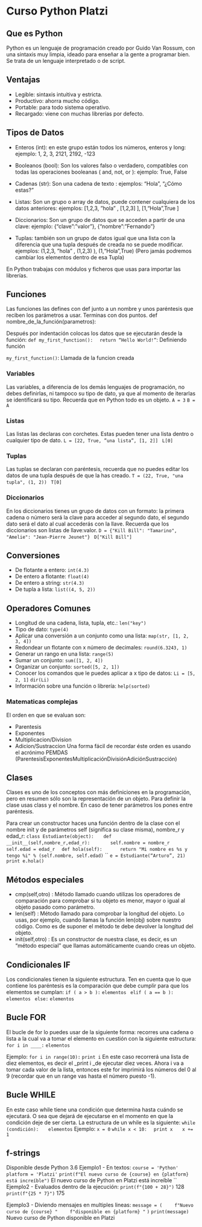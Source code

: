 # Curso Python Platzi
## Que es Python
Python es un lenguaje de programación creado por Guido Van Rossum, con una sintaxis muy limpia, ideado para enseñar a la gente a programar bien. Se trata de un lenguaje interpretado o de script.

## Ventajas
* Legible: sintaxis intuitiva y estricta.
* Productivo: ahorra mucho código.
* Portable: para todo sistema operativo.
* Recargado: viene con muchas librerías por defecto.

## Tipos de Datos
* Enteros (int): en este grupo están todos los números, enteros y long:
    ejemplo: 1, 2, 3, 2121, 2192, -123

* Booleanos (bool): Son los valores falso o verdadero, compatibles con todas las operaciones booleanas ( and, not, or ):
    ejemplo: True, False

* Cadenas (str): Son una cadena de texto :
    ejemplos: “Hola”, “¿Cómo estas?”

* Listas: Son un grupo o array de datos, puede contener cualquiera de los datos anteriores:
    ejemplos: [1,2,3, ”hola” , [1,2,3] ], [1,“Hola”,True ]

* Diccionarios: Son un grupo de datos que se acceden a partir de una clave:
    ejemplo: {“clave”:”valor”}, {“nombre”:”Fernando”}

* Tuplas: también son un grupo de datos igual que una lista con la diferencia que una tupla después de creada no se puede modificar.
    ejemplos: (1,2,3, ”hola” , (1,2,3) ), (1,“Hola”,True) (Pero jamás podremos cambiar los elementos dentro de esa Tupla)

En Python trabajas con módulos y ficheros que usas para importar las librerías.

## Funciones
Las funciones las defines con def junto a un nombre y unos paréntesis que reciben los parámetros a usar. Terminas con dos puntos.
    def nombre_de_la_función(parametros):

Después por indentación colocas los datos que se ejecutarán desde la función:
`def my_first_function():`
`   return “Hello World!” `: Definiendo función

`my_first_function()`: Llamada de la funcion creada

### Variables
Las variables, a diferencia de los demás lenguajes de programación, no debes definirlas, ni tampoco su tipo de dato, ya que al momento de iterarlas se identificará su tipo. Recuerda que en Python todo es un objeto.
    `A = 3`
    `B = A`

### Listas
Las listas las declaras con corchetes. Estas pueden tener una lista dentro o cualquier tipo de dato.
    `L = [22, True, ”una lista”, [1, 2]] `
    `L[0]`

### Tuplas
Las tuplas se declaran con paréntesis, recuerda que no puedes editar los datos de una tupla después de que la has creado.
    `T = (22, True, "una tupla", (1, 2)) `
    `T[0]`

### Diccionarios
En los diccionarios tienes un grupo de datos con un formato: la primera cadena o número será la clave para acceder al segundo dato, el segundo dato será el dato al cual accederás con la llave. Recuerda que los diccionarios son listas de llave:valor.
    `D = {"Kill Bill": "Tamarino", "Amelie": "Jean-Pierre Jeunet"} `
    `D["Kill Bill"]`

## Conversiones
* De flotante a entero: `int(4.3)`
* De entero a flotante: `float(4)`
* De entero a string: `str(4.3)`
* De tupla a lista: `list((4, 5, 2))`

## Operadores Comunes
* Longitud de una cadena, lista, tupla, etc.: `len("key")`
* Tipo de dato: `type(4)`
* Aplicar una conversión a un conjunto como una lista: `map(str, [1, 2, 3, 4])`
* Redondear un flotante con x número de decimales: `round(6.3243, 1)`
* Generar un rango en una lista: `range(5)`
* Sumar un conjunto: `sum([1, 2, 4])`
* Organizar un conjunto: `sorted([5, 2, 1])` 
* Conocer los comandos que le puedes aplicar a x tipo de datos:
    `Li = [5, 2, 1]`
    `dir(Li)`
* Información sobre una función o librería: `help(sorted)`

### Matematicas complejas
El orden en que se evaluan son:
* Parentesis
* Exponentes
* Multiplicacion/Division
* Adicion/Sustraccion
Una forma fácil de recordar éste orden es usando el acrónimo PEMDAS (ParentesisExponentesMultiplicaciónDivisiónAdiciónSustracción)

## Clases
Clases es uno de los conceptos con más definiciones en la programación, pero en resumen sólo son la representación de un objeto. Para definir la clase usas class y el nombre. En caso de tener parámetros los pones entre paréntesis.

Para crear un constructor haces una función dentro de la clase con el nombre init y de parámetros self (significa su clase misma), nombre_r y edad_r:
    `class Estudiante(object): `
    `	def __init__(self,nombre_r,edad_r): `
    `		self.nombre = nombre_r`
    `		self.edad = edad_r `
    `	def hola(self): `
    `       return "Mi nombre es %s y tengo %i" % (self.nombre, self.edad) `
    ``
    `e = Estudiante(“Arturo”, 21)`
    `print e.hola()`

## Métodos especiales
* cmp(self,otro) : Método llamado cuando utilizas los operadores de comparación para comprobar si tu objeto es menor, mayor o igual al objeto pasado como parámetro.
* len(self) : Método llamado para comprobar la longitud del objeto. Lo usas, por ejemplo, cuando llamas la función len(obj) sobre nuestro código. Como es de suponer el método te debe devolver la longitud del objeto.
* init(self,otro) : Es un constructor de nuestra clase, es decir, es un “método especial” que llamas automáticamente cuando creas un objeto.

## Condicionales IF
Los condicionales tienen la siguiente estructura. Ten en cuenta que lo que contiene los paréntesis es la comparación que debe cumplir para que los elementos se cumplan:
    `if ( a > b ):`
        `elementos `
    `elif ( a == b ): `
        `elementos `
    `else:`
        `elementos`
## Bucle FOR
El bucle de for lo puedes usar de la siguiente forma: recorres una cadena o lista a la cual va a tomar el elemento en cuestión con la siguiente estructura:
    `for i in ____:`
    `elementos`

Ejemplo:
    `for i in range(10):`
    `print i`
En este caso recorrerá una lista de diez elementos, es decir el _print i _de ejecutar diez veces. Ahora i va a tomar cada valor de la lista, entonces este for imprimirá los números del 0 al 9 (recordar que en un range vas hasta el número puesto -1).

## Bucle WHILE
En este caso while tiene una condición que determina hasta cuándo se ejecutará. O sea que dejará de ejecutarse en el momento en que la condición deje de ser cierta. La estructura de un while es la siguiente:
    `while (condición):`
    `   elementos`
Ejemplo:
    `x = 0`
    ` while x < 10: `
    `   print x `
    `	x += 1`

## f-strings
Disponible desde Python 3.6
Ejemplo1 - En textos:
    `course = 'Python'` 
    `platform = 'Platzi'` 
    `print(f"El nuevo curso de {course} en {platform} está increíble")` 
    El nuevo curso de Python en Platzi está increíble
    `` 
Ejemplo2 - Evaluados dentro de la ejecución:
    `print(f"{100 + 28}")` 
    128
    `print(f"{25 * 7}")` 
    175

Ejemplo3 - Diviendo mensajes en multiples lineas:
    `message = (`
    `    f"Nuevo curso de {course} "`
    `    f"disponible en {platform} "`
    `)`
    `print(message)`
    Nuevo curso de Python disponible en Platzi





